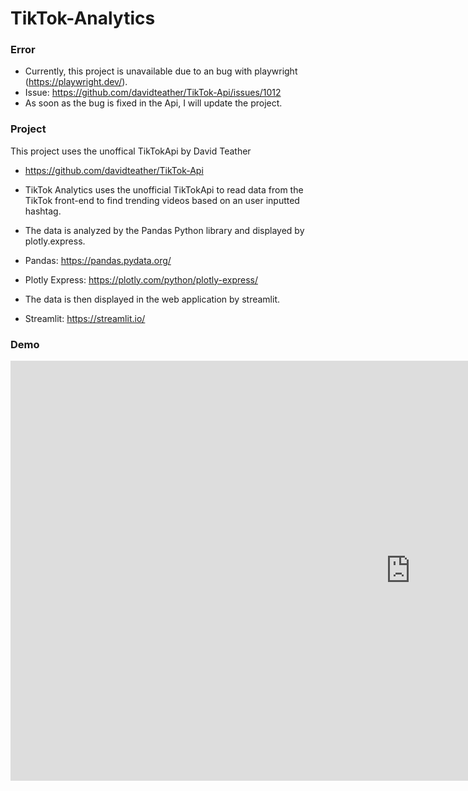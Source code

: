 # TikTok-Analytics

### Error
+ Currently, this project is unavailable due to an bug with playwright (https://playwright.dev/). 
+ Issue: https://github.com/davidteather/TikTok-Api/issues/1012
+ As soon as the bug is fixed in the Api, I will update the project. 
### Project
This project uses the unoffical TikTokApi by David Teather
+ https://github.com/davidteather/TikTok-Api

+ TikTok Analytics uses the unofficial TikTokApi to read data from the TikTok front-end to find trending videos based on an user inputted hashtag. 
+ The data is analyzed by the Pandas Python library and displayed by plotly.express.
+ Pandas: https://pandas.pydata.org/
+ Plotly Express: https://plotly.com/python/plotly-express/
+ The data is then displayed in the web application by streamlit. 
+ Streamlit: https://streamlit.io/

### Demo
<iframe width="1280" height="672" src="https://www.youtube.com/embed/CmprSp4HsVI" title="Demo" frameborder="0" allow="accelerometer; autoplay; clipboard-write; encrypted-media; gyroscope; picture-in-picture; web-share" allowfullscreen></iframe>
